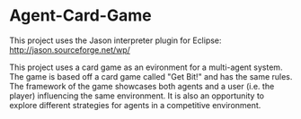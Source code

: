 # Agent-Card-Game

This project uses the Jason interpreter plugin for Eclipse:
http://jason.sourceforge.net/wp/

This project uses a card game as an evironment for a multi-agent system. The game is based off a card
game called "Get Bit!" and has the same rules. The framework of the game showcases both agents and a user 
(i.e. the player) influencing the same environment. It is also an opportunity to explore different strategies
for agents in a competitive environment.
